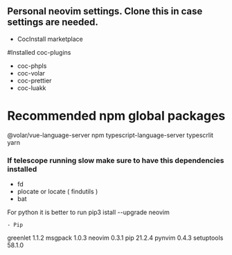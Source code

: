## Personal neovim settings. Clone this in case settings are needed.

- CocInstall marketplace

#Installed coc-plugins

- coc-phpls
- coc-volar
- coc-prettier
- coc-luakk

# Recommended npm global packages

@volar/vue-language-server
npm
typescript-language-server
typescrlit
yarn

### If telescope running slow make sure to have this dependencies installed
- fd
- plocate   or   locate ( findutils )
- bat

For python it is better to run pip3 istall --upgrade neovim
```
- Pip
```
greenlet   1.1.2
msgpack    1.0.3
neovim     0.3.1
pip        21.2.4
pynvim     0.4.3
setuptools 58.1.0
